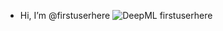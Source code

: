 - Hi, I’m @firstuserhere ![DeepML firstuserhere](https://img.shields.io/badge/dynamic/json?url=https%3A%2F%2Fraw.githubusercontent.com%2Fsilvermete0r%2Fdeepml-top%2Fmain%2Fbadges.json&query=%24.a1ef8e1c2382ffb88d4f6968535d72dc.label&prefix=Rank%20&style=flat-square&label=%F0%9F%9A%80%20DeepML&color=0d6efd&link=https%3A%2F%2Fwww.deep-ml.com%2Fleaderboard)
